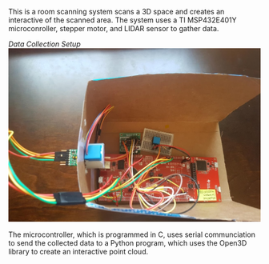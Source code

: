 This is a room scanning system scans a 3D space and creates an interactive of the scanned area. The system uses a TI MSP432E401Y microconroller, stepper motor, and LIDAR sensor to gather data. 

*Data Collection Setup*
![image](Pictures/Setup.jpg)


The microcontroller, which is programmed in C, uses serial communciation to send the collected data to a Python program, which uses the Open3D library to create an interactive point cloud.


